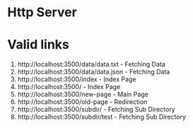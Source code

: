 # Http Server 



# Valid links
1. http://localhost:3500/data/data.txt - Fetching Data
2. http://localhost:3500/data/data.json - Fetching Data
3. http://localhost:3500/index - Index Page
4. http://localhost:3500/ - Index Page
5. http://localhost:3500/new-page - Main Page
6. http://localhost:3500/old-page - Redirection 
7. http://localhost:3500/subdir/ - Fetching Sub Directory
8. http://localhost:3500/subdir/test - Fetching Sub Directory